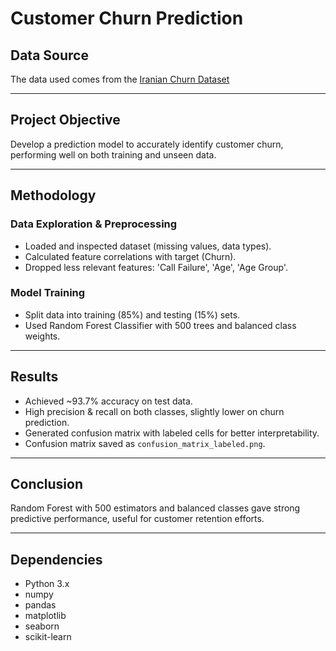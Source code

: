# Customer Churn Prediction

## Data Source  
The data used comes from the [Iranian Churn Dataset](https://archive.ics.uci.edu/dataset/563/iranian+churn+dataset)

---

## Project Objective  
Develop a prediction model to accurately identify customer churn, performing well on both training and unseen data.

---

## Methodology

### Data Exploration & Preprocessing  
- Loaded and inspected dataset (missing values, data types).  
- Calculated feature correlations with target (Churn).  
- Dropped less relevant features: 'Call Failure', 'Age', 'Age Group'.  

### Model Training  
- Split data into training (85%) and testing (15%) sets.  
- Used Random Forest Classifier with 500 trees and balanced class weights.  

---

## Results  
- Achieved ~93.7% accuracy on test data.  
- High precision & recall on both classes, slightly lower on churn prediction.  
- Generated confusion matrix with labeled cells for better interpretability.  
- Confusion matrix saved as `confusion_matrix_labeled.png`.

---

## Conclusion  
Random Forest with 500 estimators and balanced classes gave strong predictive performance, useful for customer retention efforts.

---

## Dependencies  
- Python 3.x  
- numpy  
- pandas  
- matplotlib  
- seaborn  
- scikit-learn
